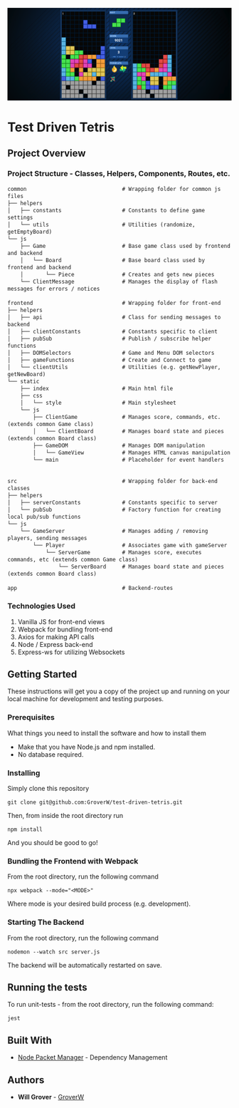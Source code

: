 ![Screenshot of Gameplay](https://github.com/GroverW/test-driven-tetris/blob/master/readmescreen.png?raw=true)

# Test Driven Tetris

## Project Overview

### Project Structure - Classes, Helpers, Components, Routes, etc.

```
common                              # Wrapping folder for common js files
├── helpers
│   ├── constants                   # Constants to define game settings
│   └── utils                       # Utilities (randomize, getEmptyBoard)
└── js
    ├── Game                        # Base game class used by frontend and backend
    │   └── Board                   # Base board class used by frontend and backend
    │       └── Piece               # Creates and gets new pieces
    └── ClientMessage               # Manages the display of flash messages for errors / notices

frontend                            # Wrapping folder for front-end
├── helpers
│   ├── api                         # Class for sending messages to backend
│   ├── clientConstants             # Constants specific to client
│   ├── pubSub                      # Publish / subscribe helper functions
│   ├── DOMSelectors                # Game and Menu DOM selectors
│   ├── gameFunctions               # Create and Connect to game
│   └── clientUtils                 # Utilities (e.g. getNewPlayer, getNewBoard)
└── static
    ├── index                       # Main html file
    ├── css               
    │   └── style                   # Main stylesheet
    └── js
        ├── ClientGame              # Manages score, commands, etc. (extends common Game class)
        │   └── ClientBoard         # Manages board state and pieces (extends common Board class)
        ├── GameDOM                 # Manages DOM manipulation
        │   └── GameView            # Manages HTML canvas manipulation
        └── main                    # Placeholder for event handlers
        

src                                 # Wrapping folder for back-end classes
├── helpers
│   ├── serverConstants             # Constants specific to server
│   └── pubSub                      # Factory function for creating local pub/sub functions
└── js
    └── GameServer                  # Manages adding / removing players, sending messages
        └── Player                  # Associates game with gameServer        
            └── ServerGame          # Manages score, executes commands, etc (extends common Game class)
                └── ServerBoard     # Manages board state and pieces (extends common Board class)

app                                 # Backend-routes
```

### Technologies Used

1. Vanilla JS for front-end views
2. Webpack for bundling front-end
3. Axios for making API calls
4. Node / Express back-end
5. Express-ws for utilizing Websockets

## Getting Started

These instructions will get you a copy of the project up and running on your local machine for development and testing purposes.

### Prerequisites

What things you need to install the software and how to install them

* Make that you have Node.js and npm installed. 
* No database required.

### Installing

Simply clone this repository

```
git clone git@github.com:GroverW/test-driven-tetris.git
```

Then, from inside the root directory run

```
npm install
```

And you should be good to go!

### Bundling the Frontend with Webpack

From the root directory, run the following command

```
npx webpack --mode="<MODE>"
```

Where mode is your desired build process (e.g. development).

### Starting The Backend

From the root directory, run the following command

```
nodemon --watch src server.js
```

The backend will be automatically restarted on save.

## Running the tests

To run unit-tests - from the root directory, run the following command:
```
jest
```

## Built With

* [Node Packet Manager](https://www.npmjs.com/) - Dependency Management

## Authors

* **Will Grover** - [GroverW](https://github.com/GroverW)